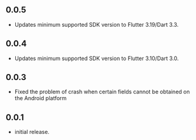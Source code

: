 ## 0.0.5

* Updates minimum supported SDK version to Flutter 3.19/Dart 3.3.


## 0.0.4

* Updates minimum supported SDK version to Flutter 3.10/Dart 3.0.

## 0.0.3

* Fixed the problem of crash when certain fields cannot be obtained on the Android platform 

## 0.0.1

* initial release.
